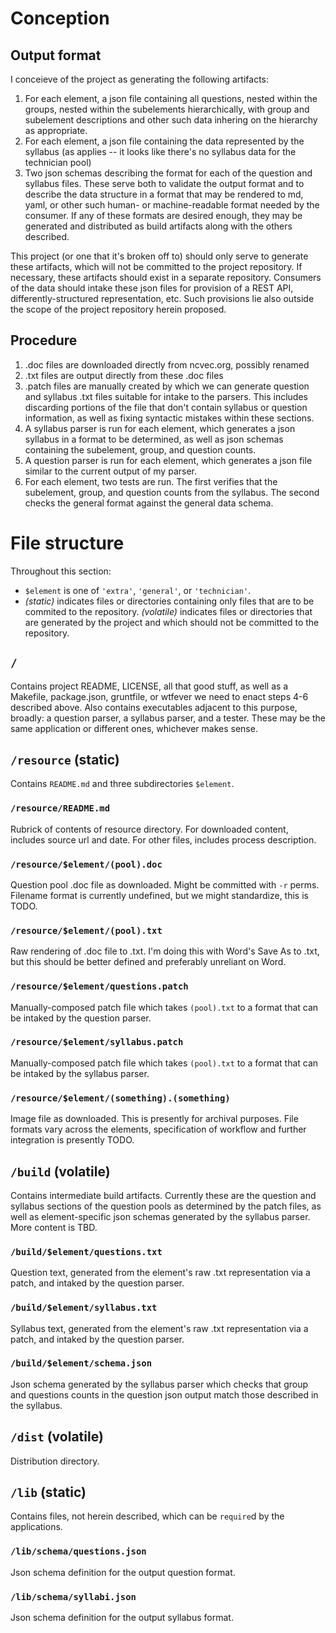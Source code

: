 # Conception

## Output format

I conceieve of the project as generating the following artifacts:

1. For each element, a json file containing all questions, nested within the
   groups, nested within the subelements hierarchically, with group and
   subelement descriptions and other such data inhering on the hierarchy as 
   appropriate.
2. For each element, a json file containing the data represented by the 
   syllabus (as applies -- it looks like there's no syllabus data for the
   technician pool)
3. Two json schemas describing the format for each of the question and syllabus
   files.
   These serve both to validate the output format and to describe the data 
   structure in a format that may be rendered to md, yaml, or other such
   human- or machine-readable format needed by the consumer.
   If any of these formats are desired enough, they may be generated and 
   distributed as build artifacts along with the others described.

This project (or one that it's broken off to) should only serve to generate 
these artifacts, which will not be committed to the project repository.
If necessary, these artifacts should exist in a separate repository.
Consumers of the data should intake these json files for provision of a REST
API, differently-structured representation, etc.
Such provisions lie also outside the scope of the project repository herein 
proposed.

## Procedure

1. .doc files are downloaded directly from ncvec.org, possibly renamed
2. .txt files are output directly from these .doc files
3. .patch files are manually created by which we can generate question and
   syllabus .txt files suitable for intake to the parsers.
   This includes discarding portions of the file that don't contain syllabus
   or question information, as well as fixing syntactic mistakes within these
   sections.
4. A syllabus parser is run for each element, which generates a json syllabus
   in a format to be determined, as well as json schemas containing the 
   subelement, group, and question counts.
5. A question parser is run for each element, which generates a json file
   similar to the current output of my parser.
6. For each element, two tests are run. 
   The first verifies that the subelement, group, and question counts from the
   syllabus.
   The second checks the general format against the general data schema.

# File structure

Throughout this section:
- `$element` is one of  `'extra'`, `'general'`, or `'technician'`.
- _(static)_ indicates files or directories containing only files that are to 
  be commited to the repository.
  _(volatile)_ indicates files or directories that are generated by the 
  project and which should not be committed to the repository.
  
## `/`

Contains project README, LICENSE, all that good stuff, as well as a Makefile,
package.json, gruntfile, or wtfever we need to enact steps 4-6 described above.
Also contains executables adjacent to this purpose, broadly: a question parser,
a syllabus parser, and a tester.
These may be the same application or different ones, whichever makes sense.

## `/resource` (static)

Contains `README.md` and three subdirectories `$element`.

### `/resource/README.md`

Rubrick of contents of resource directory.
For downloaded content, includes source url and date.
For other files, includes process description.

### `/resource/$element/(pool).doc`

Question pool .doc file as downloaded.
Might be committed with `-r` perms.
Filename format is currently undefined, but we might standardize, this is TODO.

### `/resource/$element/(pool).txt`

Raw rendering of .doc file to .txt.
I'm doing this with Word's Save As to .txt, but this should be better defined 
and preferably unreliant on Word.

### `/resource/$element/questions.patch`

Manually-composed patch file which takes `(pool).txt` to a format that can be
intaked by the question parser.

### `/resource/$element/syllabus.patch`

Manually-composed patch file which takes `(pool).txt` to a format that can be
intaked by the syllabus parser.

### `/resource/$element/(something).(something)`

Image file as downloaded.
This is presently for archival purposes.
File formats vary across the elements, specification of workflow and further 
integration is presently TODO.

## `/build` (volatile)

Contains intermediate build artifacts.
Currently these are the question and syllabus sections of the question pools
as determined by the patch files, as well as element-specific json schemas
generated by the syllabus parser.
More content is TBD.

### `/build/$element/questions.txt`

Question text, generated from the element's raw .txt representation via a 
patch, and intaked by the question parser.

### `/build/$element/syllabus.txt`

Syllabus text, generated from the element's raw .txt representation via a 
patch, and intaked by the question parser.

### `/build/$element/schema.json`

Json schema generated by the syllabus parser which checks that group and
questions counts in the question json output match those described in the 
syllabus.

## `/dist` (volatile)

Distribution directory.

## `/lib` (static)

Contains files, not herein described, which can be `require`d by the
applications.

### `/lib/schema/questions.json`

Json schema definition for the output question format.

### `/lib/schema/syllabi.json`

Json schema definition for the output syllabus format.

